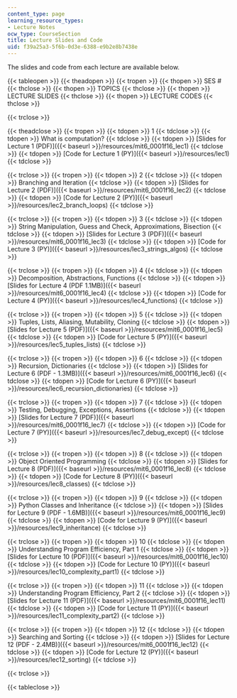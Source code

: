```yaml
---
content_type: page
learning_resource_types:
- Lecture Notes
ocw_type: CourseSection
title: Lecture Slides and Code
uid: f39a25a3-5f6b-0d3e-6388-e9b2e8b7438e
---
```


The slides and code from each lecture are available below.

{{< tableopen >}}
{{< theadopen >}}
{{< tropen >}}
{{< thopen >}}
SES #
{{< thclose >}}
{{< thopen >}}
TOPICS
{{< thclose >}}
{{< thopen >}}
LECTURE SLIDES
{{< thclose >}}
{{< thopen >}}
LECTURE CODES
{{< thclose >}}

{{< trclose >}}

{{< theadclose >}}
{{< tropen >}}
{{< tdopen >}}
1
{{< tdclose >}}
{{< tdopen >}}
What is computation?
{{< tdclose >}}
{{< tdopen >}}
[Slides for Lecture 1 (PDF)]({{< baseurl >}}/resources/mit6_0001f16_lec1)
{{< tdclose >}}
{{< tdopen >}}
[Code for Lecture 1 (PY)]({{< baseurl >}}/resources/lec1)
{{< tdclose >}}

{{< trclose >}}
{{< tropen >}}
{{< tdopen >}}
2
{{< tdclose >}}
{{< tdopen >}}
Branching and Iteration
{{< tdclose >}}
{{< tdopen >}}
[Slides for Lecture 2 (PDF)]({{< baseurl >}}/resources/mit6_0001f16_lec2)
{{< tdclose >}}
{{< tdopen >}}
[Code for Lecture 2 (PY)]({{< baseurl >}}/resources/lec2_branch_loops)
{{< tdclose >}}

{{< trclose >}}
{{< tropen >}}
{{< tdopen >}}
3
{{< tdclose >}}
{{< tdopen >}}
String Manipulation, Guess and Check, Approximations, Bisection
{{< tdclose >}}
{{< tdopen >}}
[Slides for Lecture 3 (PDF)]({{< baseurl >}}/resources/mit6_0001f16_lec3)
{{< tdclose >}}
{{< tdopen >}}
[Code for Lecture 3 (PY)]({{< baseurl >}}/resources/lec3_strings_algos)
{{< tdclose >}}

{{< trclose >}}
{{< tropen >}}
{{< tdopen >}}
4
{{< tdclose >}}
{{< tdopen >}}
Decomposition, Abstractions, Functions
{{< tdclose >}}
{{< tdopen >}}
[Slides for Lecture 4 (PDF 1.1MB)]({{< baseurl >}}/resources/mit6_0001f16_lec4)
{{< tdclose >}}
{{< tdopen >}}
[Code for Lecture 4 (PY)]({{< baseurl >}}/resources/lec4_functions)
{{< tdclose >}}

{{< trclose >}}
{{< tropen >}}
{{< tdopen >}}
5
{{< tdclose >}}
{{< tdopen >}}
Tuples, Lists, Aliasing, Mutability, Cloning
{{< tdclose >}}
{{< tdopen >}}
[Slides for Lecture 5 (PDF)]({{< baseurl >}}/resources/mit6_0001f16_lec5)
{{< tdclose >}}
{{< tdopen >}}
[Code for Lecture 5 (PY)]({{< baseurl >}}/resources/lec5_tuples_lists)
{{< tdclose >}}

{{< trclose >}}
{{< tropen >}}
{{< tdopen >}}
6
{{< tdclose >}}
{{< tdopen >}}
Recursion, Dictionaries
{{< tdclose >}}
{{< tdopen >}}
[Slides for Lecture 6 (PDF - 1.3MB)]({{< baseurl >}}/resources/mit6_0001f16_lec6)
{{< tdclose >}}
{{< tdopen >}}
[Code for Lecture 6 (PY)]({{< baseurl >}}/resources/lec6_recursion_dictionaries)
{{< tdclose >}}

{{< trclose >}}
{{< tropen >}}
{{< tdopen >}}
7
{{< tdclose >}}
{{< tdopen >}}
Testing, Debugging, Exceptions, Assertions
{{< tdclose >}}
{{< tdopen >}}
[Slides for Lecture 7 (PDF)]({{< baseurl >}}/resources/mit6_0001f16_lec7)
{{< tdclose >}}
{{< tdopen >}}
[Code for Lecture 7 (PY)]({{< baseurl >}}/resources/lec7_debug_except)
{{< tdclose >}}

{{< trclose >}}
{{< tropen >}}
{{< tdopen >}}
8
{{< tdclose >}}
{{< tdopen >}}
Object Oriented Programming
{{< tdclose >}}
{{< tdopen >}}
[Slides for Lecture 8 (PDF)]({{< baseurl >}}/resources/mit6_0001f16_lec8)
{{< tdclose >}}
{{< tdopen >}}
[Code for Lecture 8 (PY)]({{< baseurl >}}/resources/lec8_classes)
{{< tdclose >}}

{{< trclose >}}
{{< tropen >}}
{{< tdopen >}}
9
{{< tdclose >}}
{{< tdopen >}}
Python Classes and Inheritance
{{< tdclose >}}
{{< tdopen >}}
[Slides for Lecture 9 (PDF - 1.6MB)]({{< baseurl >}}/resources/mit6_0001f16_lec9)
{{< tdclose >}}
{{< tdopen >}}
[Code for Lecture 9 (PY)]({{< baseurl >}}/resources/lec9_inheritance)
{{< tdclose >}}

{{< trclose >}}
{{< tropen >}}
{{< tdopen >}}
10
{{< tdclose >}}
{{< tdopen >}}
Understanding Program Efficiency, Part 1
{{< tdclose >}}
{{< tdopen >}}
[Slides for Lecture 10 (PDF)]({{< baseurl >}}/resources/mit6_0001f16_lec10)
{{< tdclose >}}
{{< tdopen >}}
[Code for Lecture 10 (PY)]({{< baseurl >}}/resources/lec10_complexity_part1)
{{< tdclose >}}

{{< trclose >}}
{{< tropen >}}
{{< tdopen >}}
11
{{< tdclose >}}
{{< tdopen >}}
Understanding Program Efficiency, Part 2
{{< tdclose >}}
{{< tdopen >}}
[Slides for Lecture 11 (PDF)]({{< baseurl >}}/resources/mit6_0001f16_lec11)
{{< tdclose >}}
{{< tdopen >}}
[Code for Lecture 11 (PY)]({{< baseurl >}}/resources/lec11_complexity_part2)
{{< tdclose >}}

{{< trclose >}}
{{< tropen >}}
{{< tdopen >}}
12
{{< tdclose >}}
{{< tdopen >}}
Searching and Sorting
{{< tdclose >}}
{{< tdopen >}}
[Slides for Lecture 12 (PDF - 2.4MB)]({{< baseurl >}}/resources/mit6_0001f16_lec12)
{{< tdclose >}}
{{< tdopen >}}
[Code for Lecture 12 (PY)]({{< baseurl >}}/resources/lec12_sorting)
{{< tdclose >}}

{{< trclose >}}

{{< tableclose >}}